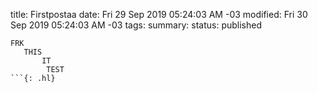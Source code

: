 title: Firstpostaa
date: Fri 29 Sep 2019 05:24:03 AM -03
modified: Fri 30 Sep 2019 05:24:03 AM -03
tags: 
summary: 
status: published

```
FRK
   THIS
       IT
        TEST
```{: .hl}

